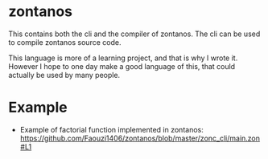 # zontanos

This contains both the cli and the compiler of zontanos.
The cli can be used to compile zontanos source code. 

This language is more of a learning project, and that is why I wrote it. However I hope to one day make a good language of this, that could actually be used by many people.

# Example 

- Example of factorial function implemented in zontanos: https://github.com/Faouzi1406/zontanos/blob/master/zonc_cli/main.zon#L1

